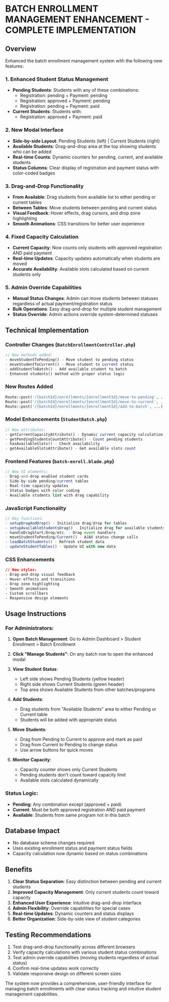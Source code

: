 # BATCH ENROLLMENT MANAGEMENT ENHANCEMENT - COMPLETE IMPLEMENTATION

## Overview
Enhanced the batch enrollment management system with the following new features:

### 1. Enhanced Student Status Management
- **Pending Students**: Students with any of these combinations:
  - Registration: pending + Payment: pending
  - Registration: approved + Payment: pending  
  - Registration: pending + Payment: paid
- **Current Students**: Students with:
  - Registration: approved + Payment: paid

### 2. New Modal Interface
- **Side-by-side Layout**: Pending Students (left) | Current Students (right)
- **Available Students**: Drag-and-drop area at the top showing students who can be added
- **Real-time Counts**: Dynamic counters for pending, current, and available students
- **Status Columns**: Clear display of registration and payment status with color-coded badges

### 3. Drag-and-Drop Functionality
- **From Available**: Drag students from available list to either pending or current tables
- **Between Tables**: Move students between pending and current status
- **Visual Feedback**: Hover effects, drag cursors, and drop zone highlighting
- **Smooth Animations**: CSS transitions for better user experience

### 4. Fixed Capacity Calculation
- **Current Capacity**: Now counts only students with approved registration AND paid payment
- **Real-time Updates**: Capacity updates automatically when students are moved
- **Accurate Availability**: Available slots calculated based on current students only

### 5. Admin Override Capabilities
- **Manual Status Changes**: Admin can move students between statuses regardless of actual payment/registration status
- **Bulk Operations**: Easy drag-and-drop for multiple student management
- **Status Override**: Admin actions override system-determined statuses

## Technical Implementation

### Controller Changes (`BatchEnrollmentController.php`)
```php
// New methods added:
- moveStudentToPending() - Move student to pending status
- moveStudentToCurrent() - Move student to current status  
- addStudentToBatch() - Add available student to batch
- Enhanced students() method with proper status logic
```

### New Routes Added
```php
Route::post('/{batchId}/enrollments/{enrollmentId}/move-to-pending', ...);
Route::post('/{batchId}/enrollments/{enrollmentId}/move-to-current', ...);
Route::post('/{batchId}/enrollments/{enrollmentId}/add-to-batch', ...);
```

### Model Enhancements (`StudentBatch.php`)
```php
// New attributes:
- getCurrentCapacityAttribute() - Dynamic current capacity calculation
- getPendingStudentsCountAttribute() - Count pending students
- hasAvailableSlots() - Check availability
- getAvailableSlotsAttribute() - Get available slots count
```

### Frontend Features (`batch-enroll.blade.php`)
```php
// New UI elements:
- Drag-and-drop enabled student cards
- Side-by-side pending/current tables
- Real-time capacity updates
- Status badges with color coding
- Available students list with drag capability
```

### JavaScript Functionality
```javascript
// Key functions:
- setupDragAndDrop() - Initialize drag/drop for tables
- setupAvailableStudentsDrag() - Initialize drag for available students
- handleDragStart/Drop/etc. - Drag event handlers
- moveStudentToPending/Current() - AJAX status change calls
- loadBatchStudents() - Refresh student data
- updateStudentTables() - Update UI with new data
```

### CSS Enhancements
```css
// New styles:
- Drag-and-drop visual feedback
- Hover effects and transitions
- Drop zone highlighting
- Smooth animations
- Custom scrollbars
- Responsive design elements
```

## Usage Instructions

### For Administrators:
1. **Open Batch Management**: Go to Admin Dashboard > Student Enrollment > Batch Enrollment
2. **Click "Manage Students"**: On any batch row to open the enhanced modal
3. **View Student Status**: 
   - Left side shows Pending Students (yellow header)
   - Right side shows Current Students (green header)
   - Top area shows Available Students from other batches/programs

4. **Add Students**: 
   - Drag students from "Available Students" area to either Pending or Current table
   - Students will be added with appropriate status

5. **Move Students**:
   - Drag from Pending to Current to approve and mark as paid
   - Drag from Current to Pending to change status
   - Use arrow buttons for quick moves

6. **Monitor Capacity**: 
   - Capacity counter shows only Current Students
   - Pending students don't count toward capacity limit
   - Available slots calculated dynamically

### Status Logic:
- **Pending**: Any combination except (approved + paid)
- **Current**: Must be both approved registration AND paid payment
- **Available**: Students from same program not in this batch

## Database Impact
- No database schema changes required
- Uses existing enrollment status and payment status fields
- Capacity calculation now dynamic based on status combinations

## Benefits
1. **Clear Status Separation**: Easy distinction between pending and current students
2. **Improved Capacity Management**: Only current students count toward capacity
3. **Enhanced User Experience**: Intuitive drag-and-drop interface
4. **Admin Flexibility**: Override capabilities for special cases
5. **Real-time Updates**: Dynamic counters and status displays
6. **Better Organization**: Side-by-side view of student categories

## Testing Recommendations
1. Test drag-and-drop functionality across different browsers
2. Verify capacity calculations with various student status combinations
3. Test admin override capabilities (moving students regardless of actual status)
4. Confirm real-time updates work correctly
5. Validate responsive design on different screen sizes

The system now provides a comprehensive, user-friendly interface for managing batch enrollments with clear status tracking and intuitive student management capabilities.
